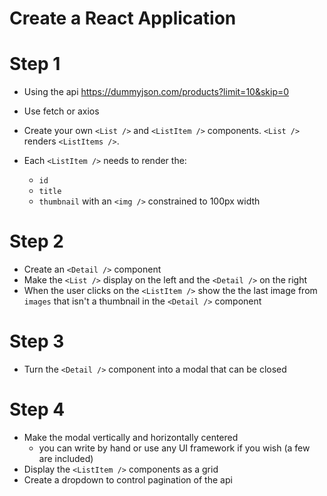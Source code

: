 # Create a React Application

# Step 1

- Using the api https://dummyjson.com/products?limit=10&skip=0
- Use fetch or axios

- Create your own `<List />` and `<ListItem />` components. `<List />` renders `<ListItems />`.
- Each `<ListItem />` needs to render the:
  - `id`
  - `title`
  - `thumbnail` with an `<img />` constrained to 100px width

# Step 2

- Create an `<Detail />` component
- Make the `<List />` display on the left and the `<Detail />` on the right
- When the user clicks on the `<ListItem />` show the the last image from `images` that isn't a thumbnail in the `<Detail />` component

# Step 3

- Turn the `<Detail />` component into a modal that can be closed

# Step 4

- Make the modal vertically and horizontally centered
  - you can write by hand or use any UI framework if you wish (a few are included)
- Display the `<ListItem />` components as a grid
- Create a dropdown to control pagination of the api
